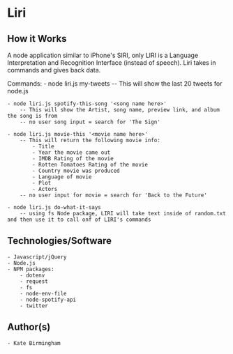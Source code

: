 # Liri

## How it Works

A node application similar to iPhone's SIRI, only LIRI is a Language Interpretation and Recognition Interface (instead of speech). Liri takes in commands and gives back data. 

Commands:
	- node liri.js my-tweets
		-- This will show the last 20 tweets for node.js

	- node liri.js spotify-this-song '<song name here>'
		-- This will show the Artist, song name, preview link, and album the song is from
		-- no user song input = search for 'The Sign'

	- node liri.js movie-this '<movie name here>'
		-- This will return the following movie info:
			- Title
			- Year the movie came out 
			- IMDB Rating of the movie
			- Rotten Tomatoes Rating of the movie
			- Country movie was produced
			- Language of movie
			- Plot
			- Actors
		-- no user input for movie = search for 'Back to the Future'

	- node liri.js do-what-it-says 
		-- using fs Node package, LIRI will take text inside of random.txt and then use it to call onf of LIRI's commands

## Technologies/Software
	- Javascript/jQuery
	- Node.js
	- NPM packages:
		- dotenv
		- request
		- fs
		- node-env-file
		- node-spotify-api
		- twitter

## Author(s)
	- Kate Birmingham